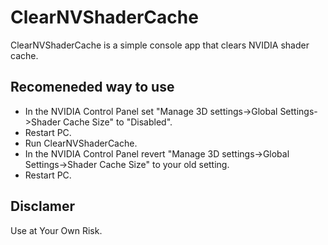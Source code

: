 # ClearNVShaderCache

ClearNVShaderCache is a simple console app that clears NVIDIA shader cache.

## Recomeneded way to use

- In the NVIDIA Control Panel set "Manage 3D settings->Global Settings->Shader Cache Size" to "Disabled".
- Restart PC.
- Run ClearNVShaderCache.
- In the NVIDIA Control Panel revert "Manage 3D settings->Global Settings->Shader Cache Size" to your old setting.
- Restart PC.

## Disclamer
Use at Your Own Risk.
